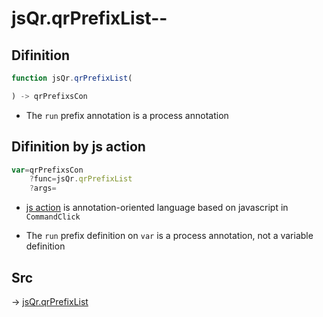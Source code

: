 # jsQr.qrPrefixList--

## Difinition

```js.js
function jsQr.qrPrefixList(

) -> qrPrefixsCon
```

- The `run` prefix annotation is a process annotation


## Difinition by js action

```js.js
var=qrPrefixsCon
	?func=jsQr.qrPrefixList
	?args=

```

- [js action](#) is annotation-oriented language based on javascript in `CommandClick`

- The `run` prefix definition on `var` is a process annotation, not a variable definition

## Src

-> [jsQr.qrPrefixList](https://github.com/puutaro/CommandClick/blob/master/app/src/main/java/com/puutaro/commandclick/fragment_lib/terminal_fragment/js_interface/qr/JsQr.kt#L52)


